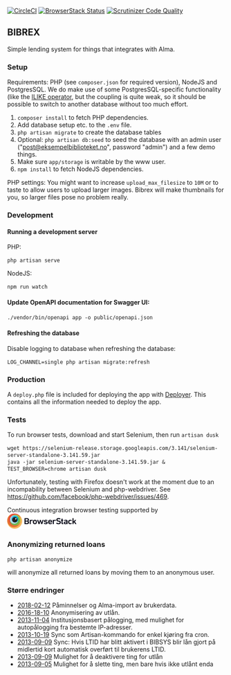 [![CircleCI](https://circleci.com/gh/scriptotek/bibrex.svg?style=svg)](https://circleci.com/gh/scriptotek/bibrex)
[![BrowserStack Status](https://www.browserstack.com/automate/badge.svg?badge_key=V0wybHdCbS9TQW9oRSs1ZitMMGxrdm04MWdQc0xWcU1NYzd5eTF1OFlRMD0tLXA5QktBekZUeEtTMnY0SnJPTXBoMkE9PQ==--b995a549fd2d22ceb6ee2ad93d5956d5254223ea)](https://www.browserstack.com/automate/public-build/V0wybHdCbS9TQW9oRSs1ZitMMGxrdm04MWdQc0xWcU1NYzd5eTF1OFlRMD0tLXA5QktBekZUeEtTMnY0SnJPTXBoMkE9PQ==--b995a549fd2d22ceb6ee2ad93d5956d5254223ea)
[![Scrutinizer Code Quality](https://scrutinizer-ci.com/g/scriptotek/bibrex/badges/quality-score.png?b=master)](https://scrutinizer-ci.com/g/scriptotek/bibrex/?branch=master)

## BIBREX

Simple lending system for things that integrates with Alma.

### Setup

Requirements: PHP (see `composer.json` for required version),
NodeJS and PostgresSQL.
We do make use of some PostgresSQL-specific functionality (like the
[ILIKE operator](https://www.postgresql.org/docs/8.3/functions-matching.html),
but the coupling is quite weak, so it should be possible to
switch to another database without too much effort.

1. `composer install` to fetch PHP dependencies.
2. Add database setup etc. to the `.env` file.
3. `php artisan migrate` to create the database tables
4. Optional:
   `php artisan db:seed` to seed the database with an admin user
    ("post@eksempelbiblioteket.no", password "admin") and a few demo things.
5. Make sure `app/storage` is writable by the www user.
6. `npm install` to fetch NodeJS dependencies.

PHP settings: You might want to increase `upload_max_filesize` to `10M` or to taste
to allow users to upload larger images.
Bibrex will make thumbnails for you, so larger files pose no problem really.

### Development

#### Running a development server

PHP:

    php artisan serve

NodeJS:

    npm run watch

#### Update OpenAPI documentation for Swagger UI:

    ./vendor/bin/openapi app -o public/openapi.json

#### Refreshing the database

Disable logging to database when refreshing the database:

    LOG_CHANNEL=single php artisan migrate:refresh

### Production

A `deploy.php` file is included for deploying the app with
[Deployer](https://deployer.org/).
This contains all the information needed to deploy the app.

### Tests

To run browser tests, download and start Selenium, then run `artisan dusk`

	wget https://selenium-release.storage.googleapis.com/3.141/selenium-server-standalone-3.141.59.jar
	java -jar selenium-server-standalone-3.141.59.jar &
	TEST_BROWSER=chrome artisan dusk

Unfortunately, testing with Firefox doesn't work at the moment due to an incompability between Selenium and php-webdriver.
See https://github.com/facebook/php-webdriver/issues/469.

Continuous integration browser testing supported by <br>
<a href="https://www.browserstack.com/"><img width="160" src="./doc/browserstack.svg" alt="BrowserStack"></a>

### Anonymizing returned loans

	php artisan anonymize

will anonymize all returned loans by moving them to an anonymous user.

### Større endringer

* [2018-02-12](https://github.com/scriptotek/bibrex/commit/c700caf4a9508679643f45b66af5cd5dd0e1c4b2) Påminnelser og Alma-import av brukerdata.
* [2016-18-10](https://github.com/scriptotek/bibrex/commit/ae059198c7f0a59a94e1742914060d53f75efdaf) Anonymisering av utlån.
* [2013-11-04](https://github.com/scriptotek/bibrex/commit/d8377cd1e2aa8feec105d2a106a0f172d7cba908) Institusjonsbasert pålogging, med mulighet for autopålogging fra bestemte IP-adresser.
* [2013-10-19](https://github.com/scriptotek/bibrex/commit/4e6263c7760dfb9bafe9a4996637b8f231bf18c6) Sync som Artisan-kommando for enkel kjøring fra cron.
* [2013-09-09](https://github.com/scriptotek/bibrex/commit/7a90441e68396e1ad3d6ebb2c3add1b30d680760) Sync: Hvis LTID har blitt aktivert i BIBSYS blir lån gjort på midlertid kort automatisk overført til brukerens LTID.
* [2013-09-09](https://github.com/scriptotek/bibrex/commit/394c3e4608114e4fba9e00b9fe58d78f8ef8f001) Mulighet for å deaktivere ting for utlån
* [2013-09-05](https://github.com/scriptotek/bibrex/commit/0ae2d9e929da84ced1520fa676c83b280683e767) Mulighet for å slette ting, men bare hvis ikke utlånt enda

